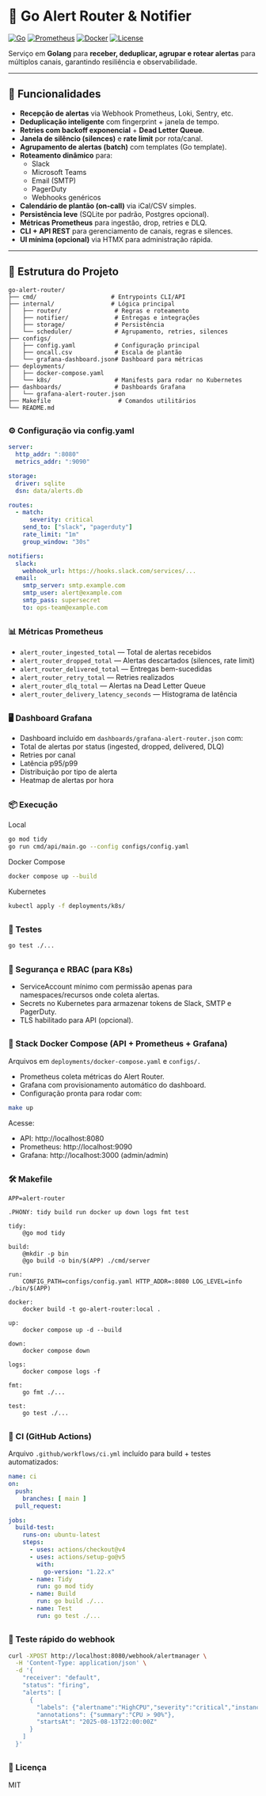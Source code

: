 # 🚨 Go Alert Router & Notifier

[![Go](https://img.shields.io/badge/Go-1.22+-blue.svg?style=flat-square&logo=go)](https://go.dev/)
[![Prometheus](https://img.shields.io/badge/metrics-Prometheus-orange?style=flat-square&logo=prometheus)](https://prometheus.io/)
[![Docker](https://img.shields.io/badge/Docker-ready-blue?style=flat-square&logo=docker)](https://www.docker.com/)
[![License](https://img.shields.io/badge/license-MIT-green)](LICENSE)

Serviço em **Golang** para **receber, deduplicar, agrupar e rotear alertas** para múltiplos canais, garantindo resiliência e observabilidade.

---

## 🚀 Funcionalidades
- **Recepção de alertas** via Webhook Prometheus, Loki, Sentry, etc.
- **Deduplicação inteligente** com fingerprint + janela de tempo.
- **Retries com backoff exponencial** + **Dead Letter Queue**.
- **Janela de silêncio (silences)** e **rate limit** por rota/canal.
- **Agrupamento de alertas (batch)** com templates (Go template).
- **Roteamento dinâmico** para:
  - Slack  
  - Microsoft Teams  
  - Email (SMTP)  
  - PagerDuty  
  - Webhooks genéricos
- **Calendário de plantão (on-call)** via iCal/CSV simples.
- **Persistência leve** (SQLite por padrão, Postgres opcional).
- **Métricas Prometheus** para ingestão, drop, retries e DLQ.
- **CLI + API REST** para gerenciamento de canais, regras e silences.
- **UI mínima (opcional)** via HTMX para administração rápida.

---

## 📂 Estrutura do Projeto
```text
go-alert-router/
├── cmd/                     # Entrypoints CLI/API
├── internal/                # Lógica principal
│   ├── router/               # Regras e roteamento
│   ├── notifier/             # Entregas e integrações
│   ├── storage/              # Persistência
│   └── scheduler/            # Agrupamento, retries, silences
├── configs/
│   ├── config.yaml           # Configuração principal
│   ├── oncall.csv            # Escala de plantão
│   └── grafana-dashboard.json# Dashboard para métricas
├── deployments/
│   ├── docker-compose.yaml
│   └── k8s/                  # Manifests para rodar no Kubernetes
├── dashboards/               # Dashboards Grafana
│   └── grafana-alert-router.json
├── Makefile                   # Comandos utilitários
└── README.md
```
##
### ⚙️ Configuração via config.yaml
```yaml
server:
  http_addr: ":8080"
  metrics_addr: ":9090"

storage:
  driver: sqlite
  dsn: data/alerts.db

routes:
  - match:
      severity: critical
    send_to: ["slack", "pagerduty"]
    rate_limit: "1m"
    group_window: "30s"

notifiers:
  slack:
    webhook_url: https://hooks.slack.com/services/...
  email:
    smtp_server: smtp.example.com
    smtp_user: alert@example.com
    smtp_pass: supersecret
    to: ops-team@example.com
```
##
### 📊 Métricas Prometheus
- `alert_router_ingested_total` — Total de alertas recebidos
- `alert_router_dropped_total` — Alertas descartados (silences, rate limit)
- `alert_router_delivered_total` — Entregas bem-sucedidas
- `alert_router_retry_total` — Retries realizados
- `alert_router_dlq_total` — Alertas na Dead Letter Queue
- `alert_router_delivery_latency_seconds` — Histograma de latência
##
### 🖥 Dashboard Grafana
- Dashboard incluído em `dashboards/grafana-alert-router.json` com:
- Total de alertas por status (ingested, dropped, delivered, DLQ)
- Retries por canal
- Latência p95/p99
- Distribuição por tipo de alerta
- Heatmap de alertas por hora
##
### 📦 Execução
Local
```bash
go mod tidy
go run cmd/api/main.go --config configs/config.yaml
```
Docker Compose
```bash
docker compose up --build
```
Kubernetes
```bash
kubectl apply -f deployments/k8s/
```
##
### 🧪 Testes
```bash
go test ./...
```
##
### 🔐 Segurança e RBAC (para K8s)
- ServiceAccount mínimo com permissão apenas para namespaces/recursos onde coleta alertas.
- Secrets no Kubernetes para armazenar tokens de Slack, SMTP e PagerDuty.
- TLS habilitado para API (opcional).
##
### 📜 Stack Docker Compose (API + Prometheus + Grafana)
Arquivos em `deployments/docker-compose.yaml` e `configs/.`
- Prometheus coleta métricas do Alert Router.
- Grafana com provisionamento automático do dashboard.
- Configuração pronta para rodar com:
```bash
make up
```
Acesse:
- API: http://localhost:8080
- Prometheus: http://localhost:9090
- Grafana: http://localhost:3000 (admin/admin)
##
### 🛠 Makefile
```make
APP=alert-router

.PHONY: tidy build run docker up down logs fmt test

tidy:
	@go mod tidy

build:
	@mkdir -p bin
	@go build -o bin/$(APP) ./cmd/server

run:
	CONFIG_PATH=configs/config.yaml HTTP_ADDR=:8080 LOG_LEVEL=info ./bin/$(APP)

docker:
	docker build -t go-alert-router:local .

up:
	docker compose up -d --build

down:
	docker compose down

logs:
	docker compose logs -f

fmt:
	go fmt ./...

test:
	go test ./...
```
##
### 🔄 CI (GitHub Actions)
Arquivo `.github/workflows/ci.yml` incluído para build + testes automatizados:
```yaml
name: ci
on:
  push:
    branches: [ main ]
  pull_request:

jobs:
  build-test:
    runs-on: ubuntu-latest
    steps:
      - uses: actions/checkout@v4
      - uses: actions/setup-go@v5
        with:
          go-version: "1.22.x"
      - name: Tidy
        run: go mod tidy
      - name: Build
        run: go build ./...
      - name: Test
        run: go test ./...
```
##
### 📌 Teste rápido do webhook
```bash
curl -XPOST http://localhost:8080/webhook/alertmanager \
  -H 'Content-Type: application/json' \
  -d '{
    "receiver": "default",
    "status": "firing",
    "alerts": [
      {
        "labels": {"alertname":"HighCPU","severity":"critical","instance":"web-1"},
        "annotations": {"summary":"CPU > 90%"},
        "startsAt": "2025-08-13T22:00:00Z"
      }
    ]
  }'
```
##
### 📄 Licença
MIT
